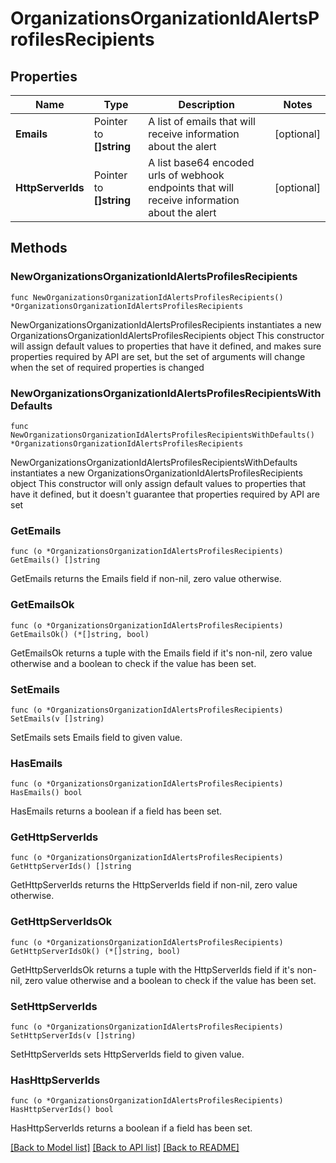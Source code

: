 # OrganizationsOrganizationIdAlertsProfilesRecipients

## Properties

Name | Type | Description | Notes
------------ | ------------- | ------------- | -------------
**Emails** | Pointer to **[]string** | A list of emails that will receive information about the alert | [optional] 
**HttpServerIds** | Pointer to **[]string** | A list base64 encoded urls of webhook endpoints that will receive information about the alert | [optional] 

## Methods

### NewOrganizationsOrganizationIdAlertsProfilesRecipients

`func NewOrganizationsOrganizationIdAlertsProfilesRecipients() *OrganizationsOrganizationIdAlertsProfilesRecipients`

NewOrganizationsOrganizationIdAlertsProfilesRecipients instantiates a new OrganizationsOrganizationIdAlertsProfilesRecipients object
This constructor will assign default values to properties that have it defined,
and makes sure properties required by API are set, but the set of arguments
will change when the set of required properties is changed

### NewOrganizationsOrganizationIdAlertsProfilesRecipientsWithDefaults

`func NewOrganizationsOrganizationIdAlertsProfilesRecipientsWithDefaults() *OrganizationsOrganizationIdAlertsProfilesRecipients`

NewOrganizationsOrganizationIdAlertsProfilesRecipientsWithDefaults instantiates a new OrganizationsOrganizationIdAlertsProfilesRecipients object
This constructor will only assign default values to properties that have it defined,
but it doesn't guarantee that properties required by API are set

### GetEmails

`func (o *OrganizationsOrganizationIdAlertsProfilesRecipients) GetEmails() []string`

GetEmails returns the Emails field if non-nil, zero value otherwise.

### GetEmailsOk

`func (o *OrganizationsOrganizationIdAlertsProfilesRecipients) GetEmailsOk() (*[]string, bool)`

GetEmailsOk returns a tuple with the Emails field if it's non-nil, zero value otherwise
and a boolean to check if the value has been set.

### SetEmails

`func (o *OrganizationsOrganizationIdAlertsProfilesRecipients) SetEmails(v []string)`

SetEmails sets Emails field to given value.

### HasEmails

`func (o *OrganizationsOrganizationIdAlertsProfilesRecipients) HasEmails() bool`

HasEmails returns a boolean if a field has been set.

### GetHttpServerIds

`func (o *OrganizationsOrganizationIdAlertsProfilesRecipients) GetHttpServerIds() []string`

GetHttpServerIds returns the HttpServerIds field if non-nil, zero value otherwise.

### GetHttpServerIdsOk

`func (o *OrganizationsOrganizationIdAlertsProfilesRecipients) GetHttpServerIdsOk() (*[]string, bool)`

GetHttpServerIdsOk returns a tuple with the HttpServerIds field if it's non-nil, zero value otherwise
and a boolean to check if the value has been set.

### SetHttpServerIds

`func (o *OrganizationsOrganizationIdAlertsProfilesRecipients) SetHttpServerIds(v []string)`

SetHttpServerIds sets HttpServerIds field to given value.

### HasHttpServerIds

`func (o *OrganizationsOrganizationIdAlertsProfilesRecipients) HasHttpServerIds() bool`

HasHttpServerIds returns a boolean if a field has been set.


[[Back to Model list]](../README.md#documentation-for-models) [[Back to API list]](../README.md#documentation-for-api-endpoints) [[Back to README]](../README.md)


